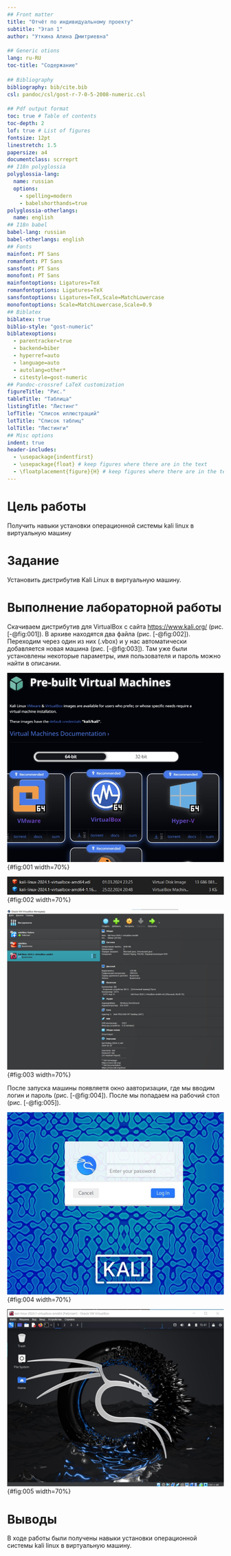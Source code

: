 ```yaml
---
## Front matter
title: "Отчёт по индивидуальному проекту"
subtitle: "Этап 1"
author: "Уткина Алина Дмитриевна"

## Generic otions
lang: ru-RU
toc-title: "Содержание"

## Bibliography
bibliography: bib/cite.bib
csl: pandoc/csl/gost-r-7-0-5-2008-numeric.csl

## Pdf output format
toc: true # Table of contents
toc-depth: 2
lof: true # List of figures
fontsize: 12pt
linestretch: 1.5
papersize: a4
documentclass: scrreprt
## I18n polyglossia
polyglossia-lang:
  name: russian
  options:
	- spelling=modern
	- babelshorthands=true
polyglossia-otherlangs:
  name: english
## I18n babel
babel-lang: russian
babel-otherlangs: english
## Fonts
mainfont: PT Sans
romanfont: PT Sans
sansfont: PT Sans
monofont: PT Sans
mainfontoptions: Ligatures=TeX
romanfontoptions: Ligatures=TeX
sansfontoptions: Ligatures=TeX,Scale=MatchLowercase
monofontoptions: Scale=MatchLowercase,Scale=0.9
## Biblatex
biblatex: true
biblio-style: "gost-numeric"
biblatexoptions:
  - parentracker=true
  - backend=biber
  - hyperref=auto
  - language=auto
  - autolang=other*
  - citestyle=gost-numeric
## Pandoc-crossref LaTeX customization
figureTitle: "Рис."
tableTitle: "Таблица"
listingTitle: "Листинг"
lofTitle: "Список иллюстраций"
lotTitle: "Список таблиц"
lolTitle: "Листинги"
## Misc options
indent: true
header-includes:
  - \usepackage{indentfirst}
  - \usepackage{float} # keep figures where there are in the text
  - \floatplacement{figure}{H} # keep figures where there are in the text
---
```


# Цель работы

Получить навыки установки операционной системы kali linux в виртуальную машину

# Задание

Установить дистрибутив Kali Linux в виртуальную машину.

# Выполнение лабораторной работы

Скачиваем дистрибутив для VirtualBox с сайта https://www.kali.org/ (рис. [-@fig:001]). В архиве находятся два файла (рис. [-@fig:002]). Переходим через один из них (.vbox) и у нас автоматически добавляется новая машина (рис. [-@fig:003]). Там уже были установлены некоторые параметры, имя пользователя и пароль можно найти в описании.

![Скачивание дистрибутива kali linux](image/1.jpg){#fig:001 width=70%}

![Скачанные файлы](image/2.jpg){#fig:002 width=70%}

![Созданная виртуальная машина](image/3.jpg){#fig:003 width=70%}

После запуска машины появляетя окно аавторизации, где мы вводим логин и пароль (рис. [-@fig:004]). После мы попадаем на рабочий стол (рис. [-@fig:005]).

![Авторизация](image/4.jpg){#fig:004 width=70%}

![Открытая виртуальная машина kali linux](image/5.jpg){#fig:005 width=70%}

# Выводы

В ходе работы были получены навыки установки операционной системы kali linux в виртуальную машину. 

